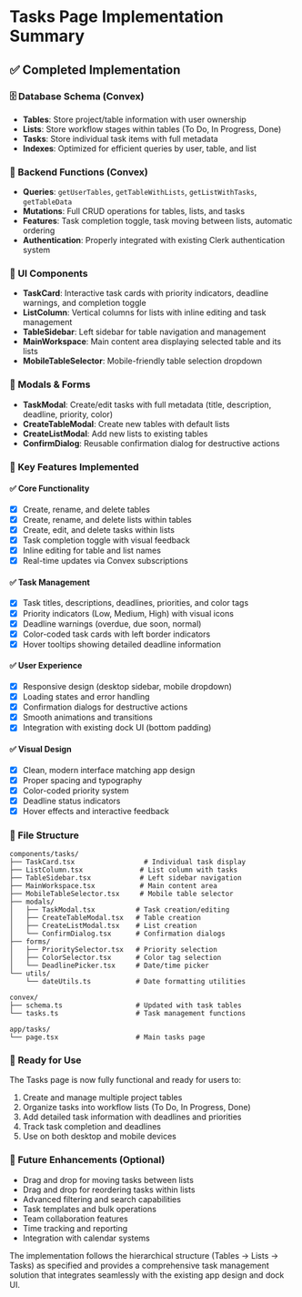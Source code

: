 # Tasks Page Implementation Summary

## ✅ Completed Implementation

### 🗄️ Database Schema (Convex)
- **Tables**: Store project/table information with user ownership
- **Lists**: Store workflow stages within tables (To Do, In Progress, Done)
- **Tasks**: Store individual task items with full metadata
- **Indexes**: Optimized for efficient queries by user, table, and list

### 🔧 Backend Functions (Convex)
- **Queries**: `getUserTables`, `getTableWithLists`, `getListWithTasks`, `getTableData`
- **Mutations**: Full CRUD operations for tables, lists, and tasks
- **Features**: Task completion toggle, task moving between lists, automatic ordering
- **Authentication**: Properly integrated with existing Clerk authentication system

### 🎨 UI Components
- **TaskCard**: Interactive task cards with priority indicators, deadline warnings, and completion toggle
- **ListColumn**: Vertical columns for lists with inline editing and task management
- **TableSidebar**: Left sidebar for table navigation and management
- **MainWorkspace**: Main content area displaying selected table and its lists
- **MobileTableSelector**: Mobile-friendly table selection dropdown

### 📱 Modals & Forms
- **TaskModal**: Create/edit tasks with full metadata (title, description, deadline, priority, color)
- **CreateTableModal**: Create new tables with default lists
- **CreateListModal**: Add new lists to existing tables
- **ConfirmDialog**: Reusable confirmation dialog for destructive actions

### 🎯 Key Features Implemented

#### ✅ Core Functionality
- [x] Create, rename, and delete tables
- [x] Create, rename, and delete lists within tables
- [x] Create, edit, and delete tasks within lists
- [x] Task completion toggle with visual feedback
- [x] Inline editing for table and list names
- [x] Real-time updates via Convex subscriptions

#### ✅ Task Management
- [x] Task titles, descriptions, deadlines, priorities, and color tags
- [x] Priority indicators (Low, Medium, High) with visual icons
- [x] Deadline warnings (overdue, due soon, normal)
- [x] Color-coded task cards with left border indicators
- [x] Hover tooltips showing detailed deadline information

#### ✅ User Experience
- [x] Responsive design (desktop sidebar, mobile dropdown)
- [x] Loading states and error handling
- [x] Confirmation dialogs for destructive actions
- [x] Smooth animations and transitions
- [x] Integration with existing dock UI (bottom padding)

#### ✅ Visual Design
- [x] Clean, modern interface matching app design
- [x] Proper spacing and typography
- [x] Color-coded priority system
- [x] Deadline status indicators
- [x] Hover effects and interactive feedback

### 📁 File Structure
```
components/tasks/
├── TaskCard.tsx                 # Individual task display
├── ListColumn.tsx              # List column with tasks
├── TableSidebar.tsx            # Left sidebar navigation
├── MainWorkspace.tsx           # Main content area
├── MobileTableSelector.tsx     # Mobile table selector
├── modals/
│   ├── TaskModal.tsx          # Task creation/editing
│   ├── CreateTableModal.tsx   # Table creation
│   ├── CreateListModal.tsx    # List creation
│   └── ConfirmDialog.tsx      # Confirmation dialogs
├── forms/
│   ├── PrioritySelector.tsx   # Priority selection
│   ├── ColorSelector.tsx      # Color tag selection
│   └── DeadlinePicker.tsx     # Date/time picker
└── utils/
    └── dateUtils.ts           # Date formatting utilities

convex/
├── schema.ts                  # Updated with task tables
└── tasks.ts                   # Task management functions

app/tasks/
└── page.tsx                   # Main tasks page
```

### 🚀 Ready for Use
The Tasks page is now fully functional and ready for users to:
1. Create and manage multiple project tables
2. Organize tasks into workflow lists (To Do, In Progress, Done)
3. Add detailed task information with deadlines and priorities
4. Track task completion and deadlines
5. Use on both desktop and mobile devices

### 🔮 Future Enhancements (Optional)
- Drag and drop for moving tasks between lists
- Drag and drop for reordering tasks within lists
- Advanced filtering and search capabilities
- Task templates and bulk operations
- Team collaboration features
- Time tracking and reporting
- Integration with calendar systems

The implementation follows the hierarchical structure (Tables → Lists → Tasks) as specified and provides a comprehensive task management solution that integrates seamlessly with the existing app design and dock UI.
